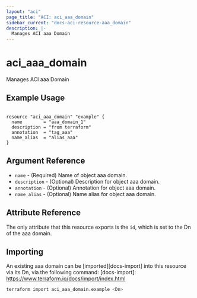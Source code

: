 ```yaml
---
layout: "aci"
page_title: "ACI: aci_aaa_domain"
sidebar_current: "docs-aci-resource-aaa_domain"
description: |-
  Manages ACI aaa Domain
---
```


# aci_aaa_domain #

Manages ACI aaa Domain

## Example Usage ##

```hcl

resource "aci_aaa_domain" "example" {
  name        = "aaa_domain_1"
  description = "from terraform"
  annotation  = "tag_aaa"
  name_alias  = "alias_aaa"
}

```

## Argument Reference ##

* `name` - (Required) Name of object aaa domain.
* `description` - (Optional) Description for object aaa domain.
* `annotation` - (Optional) Annotation for object aaa domain.
* `name_alias` - (Optional) Name alias for object aaa domain.

## Attribute Reference ##

The only attribute that this resource exports is the `id`, which is set to the Dn of the aaa domain.

## Importing ##

An existing aaa domain can be [imported][docs-import] into this resource via its Dn, via the following command:
[docs-import]: <https://www.terraform.io/docs/import/index.html>

```bash
terraform import aci_aaa_domain.example <Dn>
```
